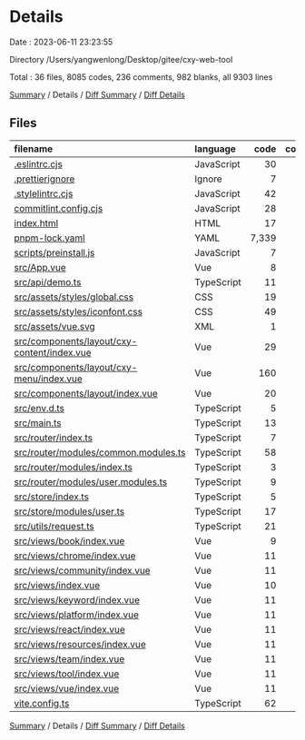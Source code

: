 # Details

Date : 2023-06-11 23:23:55

Directory /Users/yangwenlong/Desktop/gitee/cxy-web-tool

Total : 36 files,  8085 codes, 236 comments, 982 blanks, all 9303 lines

[Summary](results.md) / Details / [Diff Summary](diff.md) / [Diff Details](diff-details.md)

## Files
| filename | language | code | comment | blank | total |
| :--- | :--- | ---: | ---: | ---: | ---: |
| [.eslintrc.cjs](/.eslintrc.cjs) | JavaScript | 30 | 36 | 2 | 68 |
| [.prettierignore](/.prettierignore) | Ignore | 7 | 0 | 3 | 10 |
| [.stylelintrc.cjs](/.stylelintrc.cjs) | JavaScript | 42 | 10 | 2 | 54 |
| [commitlint.config.cjs](/commitlint.config.cjs) | JavaScript | 28 | 1 | 1 | 30 |
| [index.html](/index.html) | HTML | 17 | 8 | 1 | 26 |
| [pnpm-lock.yaml](/pnpm-lock.yaml) | YAML | 7,339 | 0 | 860 | 8,199 |
| [scripts/preinstall.js](/scripts/preinstall.js) | JavaScript | 7 | 0 | 1 | 8 |
| [src/App.vue](/src/App.vue) | Vue | 8 | 8 | 3 | 19 |
| [src/api/demo.ts](/src/api/demo.ts) | TypeScript | 11 | 0 | 1 | 12 |
| [src/assets/styles/global.css](/src/assets/styles/global.css) | CSS | 19 | 0 | 4 | 23 |
| [src/assets/styles/iconfont.css](/src/assets/styles/iconfont.css) | CSS | 49 | 0 | 14 | 63 |
| [src/assets/vue.svg](/src/assets/vue.svg) | XML | 1 | 0 | 0 | 1 |
| [src/components/layout/cxy-content/index.vue](/src/components/layout/cxy-content/index.vue) | Vue | 29 | 8 | 4 | 41 |
| [src/components/layout/cxy-menu/index.vue](/src/components/layout/cxy-menu/index.vue) | Vue | 160 | 10 | 12 | 182 |
| [src/components/layout/index.vue](/src/components/layout/index.vue) | Vue | 20 | 8 | 4 | 32 |
| [src/env.d.ts](/src/env.d.ts) | TypeScript | 5 | 2 | 1 | 8 |
| [src/main.ts](/src/main.ts) | TypeScript | 13 | 8 | 1 | 22 |
| [src/router/index.ts](/src/router/index.ts) | TypeScript | 7 | 9 | 3 | 19 |
| [src/router/modules/common.modules.ts](/src/router/modules/common.modules.ts) | TypeScript | 58 | 8 | 3 | 69 |
| [src/router/modules/index.ts](/src/router/modules/index.ts) | TypeScript | 3 | 0 | 2 | 5 |
| [src/router/modules/user.modules.ts](/src/router/modules/user.modules.ts) | TypeScript | 9 | 8 | 3 | 20 |
| [src/store/index.ts](/src/store/index.ts) | TypeScript | 5 | 1 | 3 | 9 |
| [src/store/modules/user.ts](/src/store/modules/user.ts) | TypeScript | 17 | 3 | 1 | 21 |
| [src/utils/request.ts](/src/utils/request.ts) | TypeScript | 21 | 8 | 5 | 34 |
| [src/views/book/index.vue](/src/views/book/index.vue) | Vue | 9 | 10 | 4 | 23 |
| [src/views/chrome/index.vue](/src/views/chrome/index.vue) | Vue | 11 | 8 | 4 | 23 |
| [src/views/community/index.vue](/src/views/community/index.vue) | Vue | 11 | 8 | 4 | 23 |
| [src/views/index.vue](/src/views/index.vue) | Vue | 10 | 8 | 5 | 23 |
| [src/views/keyword/index.vue](/src/views/keyword/index.vue) | Vue | 11 | 8 | 4 | 23 |
| [src/views/platform/index.vue](/src/views/platform/index.vue) | Vue | 11 | 8 | 4 | 23 |
| [src/views/react/index.vue](/src/views/react/index.vue) | Vue | 11 | 8 | 4 | 23 |
| [src/views/resources/index.vue](/src/views/resources/index.vue) | Vue | 11 | 8 | 4 | 23 |
| [src/views/team/index.vue](/src/views/team/index.vue) | Vue | 11 | 8 | 4 | 23 |
| [src/views/tool/index.vue](/src/views/tool/index.vue) | Vue | 11 | 8 | 4 | 23 |
| [src/views/vue/index.vue](/src/views/vue/index.vue) | Vue | 11 | 8 | 4 | 23 |
| [vite.config.ts](/vite.config.ts) | TypeScript | 62 | 10 | 3 | 75 |

[Summary](results.md) / Details / [Diff Summary](diff.md) / [Diff Details](diff-details.md)